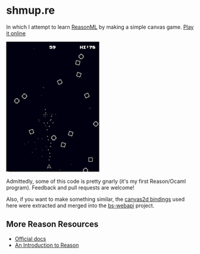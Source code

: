 # shmup.re

In which I attempt to learn [ReasonML](https://facebook.github.io/reason) by making a simple canvas game. [Play it online](http://aaronfranks/shmup.re)

[![screenshot](./screenshot.png)](http://aaronfranks.com/shmup.re)

Admittedly, some of this code is pretty gnarly (it's my first Reason/Ocaml program). Feedback and
pull requests are welcome!

Also, if you want to make something similar, the [canvas2d bindings](https://github.com/BuckleTypes/bs-webapi-incubator/blob/master/src/gl/canvas2dRe.re) used here were extracted and merged into the [bs-webapi](https://github.com/BuckleTypes/bs-webapi-incubator) project.


## More Reason Resources

* [Official docs](https://facebook.github.io/reason)
* [An Introduction to Reason](https://kennetpostigo.gitbooks.io/an-introduction-to-reason/)
